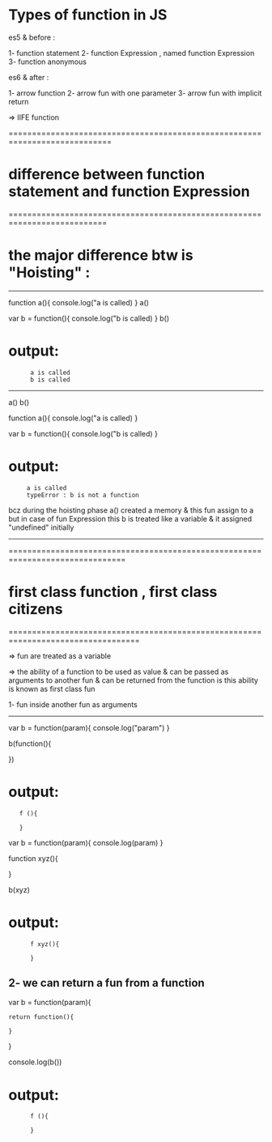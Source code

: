 # Types of function in JS 

es5 & before :

1- function statement
2- function Expression , named function Expression
3- function anonymous 


es6 & after :

1- arrow function
2- arrow fun with one parameter
3- arrow fun with implicit return 


=> IIFE function 


============================================================================

# difference between function statement and function Expression

===========================================================================


# the major difference btw is "Hoisting" :
-------------------------------------

function a(){
    console.log("a is called)
}
a()




var b = function(){
    console.log("b is called)
}
b()

# output: 
          a is called
          b is called

------------------------------------

a()
b()

function a(){
    console.log("a is called)
}


var b = function(){
    console.log("b is called)
}

# output:
         a is called
         typeError : b is not a function



bcz  during the hoisting phase a() created a memory & this fun assign to a
     but in case of fun Expression this b is treated like a variable & it assigned "undefined" initially


---------------------------------------------------------------------------------------     


===============================================================================

# first class function , first class citizens

==================================================================================

=> fun are treated as a variable 

=> the ability of a function to be used as value & can be passed as arguments to another
   fun & can be returned from the function is this ability is known as first class fun



1- fun inside another fun as arguments

--------------------------------------


var b = function(param){
    console.log("param")
}

b(function(){

})


# output:
       f (){

       }




var b = function(param){
    console.log(param)
}

function xyz(){

}

b(xyz)


# output:
          f xyz(){

          }





2- we can return a fun from a function 
------------------------------------

var b = function(param){
    
    return function(){

    }
}

console.log(b())


# output:
          f (){

          }